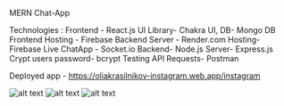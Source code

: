 MERN Chat-App

Technologies :
Frontend - React.js
UI Library- Chakra UI,
DB- Mongo DB
Frontend Hosting - Firebase
Backend Server - Render.com
Hosting- Firebase
Live ChatApp - Socket.io
Backend- Node.js
Server- Express.js
Crypt users password- bcrypt
Testing API Requests- Postman

Deployed app - https://oliakrasilnikov-instagram.web.app/instagram

![alt text](https://github.com/OliaKr/MERN-Chat-App/tree/main/frontend/src/assets/picmobilechat.jpg)
![alt text](https://github.com/OliaKr/MERN-Chat-App/tree/main/frontend/src/assets/picmobilelogin.jpg)
![alt text](https://github.com/OliaKr/MERN-Chat-App/tree/main/frontend/src/assets/picweblogin.jpg)
